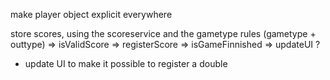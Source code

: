 make player object explicit everywhere

store scores, using the scoreservice and the gametype rules (gametype + outtype)
=> isValidScore
=> registerScore
=> isGameFinnished
=> updateUI ?

+ update UI to make it possible to register a double


